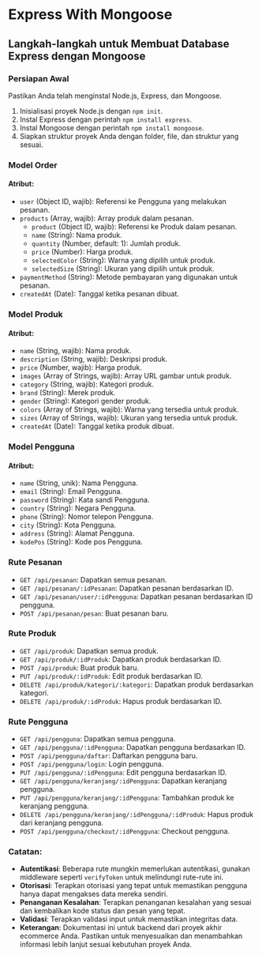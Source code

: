 ﻿# Express With Mongoose

## Langkah-langkah untuk Membuat Database Express dengan Mongoose

### Persiapan Awal

Pastikan Anda telah menginstal Node.js, Express, dan Mongoose.

1. Inisialisasi proyek Node.js dengan `npm init`.
2. Instal Express dengan perintah `npm install express`.
3. Instal Mongoose dengan perintah `npm install mongoose`.
4. Siapkan struktur proyek Anda dengan folder, file, dan struktur yang sesuai.

### **Model Order**

#### Atribut:

- `user` (Object ID, wajib): Referensi ke Pengguna yang melakukan pesanan.
- `products` (Array, wajib): Array produk dalam pesanan.
  - `product` (Object ID, wajib): Referensi ke Produk dalam pesanan.
  - `name` (String): Nama produk.
  - `quantity` (Number, default: 1): Jumlah produk.
  - `price` (Number): Harga produk.
  - `selectedColor` (String): Warna yang dipilih untuk produk.
  - `selectedSize` (String): Ukuran yang dipilih untuk produk.
- `paymentMethod` (String): Metode pembayaran yang digunakan untuk pesanan.
- `createdAt` (Date): Tanggal ketika pesanan dibuat.

### **Model Produk**

#### Atribut:

- `name` (String, wajib): Nama produk.
- `description` (String, wajib): Deskripsi produk.
- `price` (Number, wajib): Harga produk.
- `images` (Array of Strings, wajib): Array URL gambar untuk produk.
- `category` (String, wajib): Kategori produk.
- `brand` (String): Merek produk.
- `gender` (String): Kategori gender produk.
- `colors` (Array of Strings, wajib): Warna yang tersedia untuk produk.
- `sizes` (Array of Strings, wajib): Ukuran yang tersedia untuk produk.
- `createdAt` (Date): Tanggal ketika produk dibuat.

### **Model Pengguna**

#### Atribut:

- `name` (String, unik): Nama Pengguna.
- `email` (String): Email Pengguna.
- `password` (String): Kata sandi Pengguna.
- `country` (String): Negara Pengguna.
- `phone` (String): Nomor telepon Pengguna.
- `city` (String): Kota Pengguna.
- `address` (String): Alamat Pengguna.
- `kodePos` (String): Kode pos Pengguna.

### **Rute Pesanan**

- `GET /api/pesanan`: Dapatkan semua pesanan.
- `GET /api/pesanan/:idPesanan`: Dapatkan pesanan berdasarkan ID.
- `GET /api/pesanan/user/:idPengguna`: Dapatkan pesanan berdasarkan ID pengguna.
- `POST /api/pesanan/pesan`: Buat pesanan baru.

### **Rute Produk**

- `GET /api/produk`: Dapatkan semua produk.
- `GET /api/produk/:idProduk`: Dapatkan produk berdasarkan ID.
- `POST /api/produk`: Buat produk baru.
- `PUT /api/produk/:idProduk`: Edit produk berdasarkan ID.
- `DELETE /api/produk/kategori/:kategori`: Dapatkan produk berdasarkan kategori.
- `DELETE /api/produk/:idProduk`: Hapus produk berdasarkan ID.

### **Rute Pengguna**

- `GET /api/pengguna`: Dapatkan semua pengguna.
- `GET /api/pengguna/:idPengguna`: Dapatkan pengguna berdasarkan ID.
- `POST /api/pengguna/daftar`: Daftarkan pengguna baru.
- `POST /api/pengguna/login`: Login pengguna.
- `PUT /api/pengguna/:idPengguna`: Edit pengguna berdasarkan ID.
- `GET /api/pengguna/keranjang/:idPengguna`: Dapatkan keranjang pengguna.
- `PUT /api/pengguna/keranjang/:idPengguna`: Tambahkan produk ke keranjang pengguna.
- `DELETE /api/pengguna/keranjang/:idPengguna/:idProduk`: Hapus produk dari keranjang pengguna.
- `POST /api/pengguna/checkout/:idPengguna`: Checkout pengguna.

### Catatan:

- **Autentikasi**: Beberapa rute mungkin memerlukan autentikasi, gunakan middleware seperti `verifyToken` untuk melindungi rute-rute ini.
- **Otorisasi**: Terapkan otorisasi yang tepat untuk memastikan pengguna hanya dapat mengakses data mereka sendiri.
- **Penanganan Kesalahan**: Terapkan penanganan kesalahan yang sesuai dan kembalikan kode status dan pesan yang tepat.
- **Validasi**: Terapkan validasi input untuk memastikan integritas data.
- **Keterangan**: Dokumentasi ini untuk backend dari proyek akhir ecommerce Anda. Pastikan untuk menyesuaikan dan menambahkan informasi lebih lanjut sesuai kebutuhan proyek Anda.
